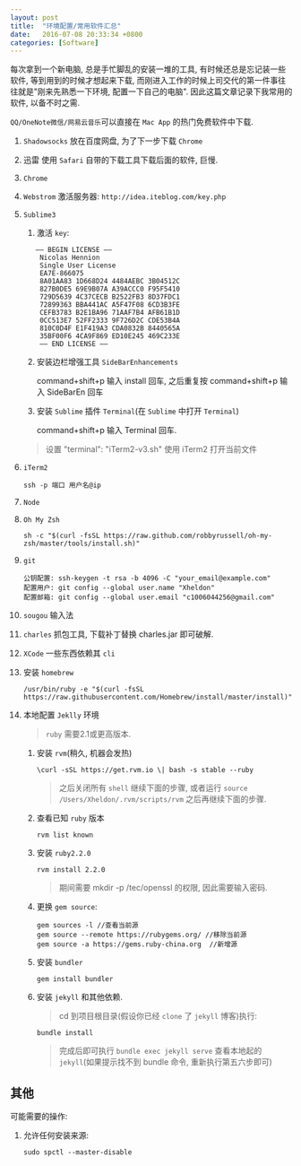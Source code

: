 ```yaml
---
layout: post
title:  "环境配置/常用软件汇总"
date:   2016-07-08 20:33:34 +0800
categories: [Software]
---
```


每次拿到一个新电脑, 总是手忙脚乱的安装一堆的工具, 有时候还总是忘记装一些软件, 等到用到的时候才想起来下载, 而刚进入工作的时候上司交代的第一件事往往就是"刚来先熟悉一下环境, 配置一下自己的电脑". 因此这篇文章记录下我常用的软件, 以备不时之需.

`QQ/OneNote微信/网易云音乐`可以直接在 `Mac App` 的热门免费软件中下载.

1. `Shadowsocks` 放在百度网盘, 为了下一步下载 `Chrome` 

2. 迅雷 使用 `Safari` 自带的下载工具下载后面的软件, 巨慢.

3. `Chrome`

4. `Webstrom`  激活服务器: `http://idea.iteblog.com/key.php`

5. `Sublime3`

   1. 激活 `key`:
	```shell-session
       —– BEGIN LICENSE —–
		Nicolas Hennion
		Single User License
		EA7E-866075
		8A01AA83 1D668D24 4484AEBC 3B04512C
		827B0DE5 69E9B07A A39ACCC0 F95F5410
		729D5639 4C37CECB B2522FB3 8D37FDC1
		72899363 BBA441AC A5F47F08 6CD3B3FE
		CEFB3783 B2E1BA96 71AAF7B4 AFB61B1D
		0CC513E7 52FF2333 9F726D2C CDE53B4A
		810C0D4F E1F419A3 CDA0832B 8440565A
		35BF00F6 4CA9F869 ED10E245 469C233E
   		—— END LICENSE ——
	```
   2. 安装边栏增强工具 `SideBarEnhancements`

		command+shift+p 输入 install 回车, 之后重复按 command+shift+p 输入 SideBarEn 回车

   3. 安装 `Sublime` 插件 `Terminal`(在 `Sublime` 中打开 `Terminal`)
   		
		command+shift+p 输入 Terminal 回车.

   	> 设置 "terminal": "iTerm2-v3.sh" 使用 iTerm2 打开当前文件

6. `iTerm2`
	```shell-session
    ssh -p 端口 用户名@ip
	```
7. `Node`
    
8. `Oh My Zsh`
	```shell-session
	sh -c "$(curl -fsSL https://raw.github.com/robbyrussell/oh-my-zsh/master/tools/install.sh)"
	```
9. `git`
	```shell-session
	公钥配置: ssh-keygen -t rsa -b 4096 -C "your_email@example.com"
	配置用户: git config --global user.name "Xheldon"
	配置邮箱: git config --global user.email "c1006044256@gmail.com"
	```
10. `sougou` 输入法

11. `charles` 抓包工具, 下载补丁替换 charles.jar 即可破解.
    
12. `XCode` 一些东西依赖其 `cli`

13. 安装 `homebrew`
	```shell-session
	/usr/bin/ruby -e "$(curl -fsSL https://raw.githubusercontent.com/Homebrew/install/master/install)"
	```
14. 本地配置 `Jeklly` 环境
	> `ruby` 需要2.1或更高版本.

    1. 安装 `rvm`(稍久, 机器会发热)
    	```shell-session
    	\curl -sSL https://get.rvm.io \| bash -s stable --ruby
    	```

    	> 之后关闭所有 `shell` 继续下面的步骤, 或者运行 `source /Users/Xheldon/.rvm/scripts/rvm` 之后再继续下面的步骤.

    2. 查看已知 `ruby` 版本
    	```shell-session
    	rvm list known
    	```
    3. 安装 `ruby2.2.0`
    	```shell-session
    	rvm install 2.2.0
    	```

    	> 期间需要 mkdir -p /tec/openssl 的权限, 因此需要输入密码.

    4. 更换 `gem source`:
    	```shell-session
    	gem sources -l //查看当前源
    	gem source --remote https://rubygems.org/ //移除当前源
    	gem source -a https://gems.ruby-china.org  //新增源
    	```
    5. 安装 `bundler`
    	```shell-session
    	gem install bundler
    	```
    6. 安装 `jekyll` 和其他依赖.

    	> cd 到项目根目录(假设你已经 `clone` 了 `jekyll` 博客)执行:

    	```shell-session
    	bundle install
    	```

    	> 完成后即可执行 `bundle exec jekyll serve` 查看本地起的 `jekyll`(如果提示找不到 bundle 命令, 重新执行第五六步即可)


## 其他

可能需要的操作:

1. 允许任何安装来源:
	```shell-session
    sudo spctl --master-disable
	```





